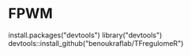 # FPWM

install.packages("devtools")
library("devtools")
devtools::install_github("benoukraflab/TFregulomeR")
